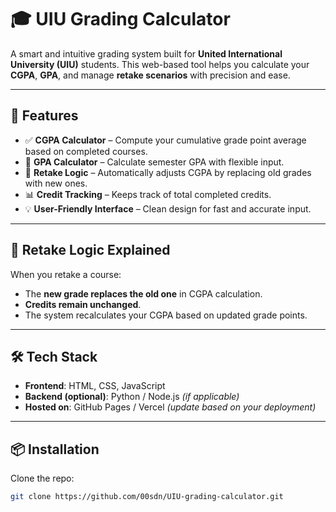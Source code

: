 # 🎓 UIU Grading Calculator

A smart and intuitive grading system built for **United International University (UIU)** students. This web-based tool helps you calculate your **CGPA**, **GPA**, and manage **retake scenarios** with precision and ease.

---

## 🚀 Features

- ✅ **CGPA Calculator** – Compute your cumulative grade point average based on completed courses.
- 📘 **GPA Calculator** – Calculate semester GPA with flexible input.
- 🔁 **Retake Logic** – Automatically adjusts CGPA by replacing old grades with new ones.
- 📊 **Credit Tracking** – Keeps track of total completed credits.
- 💡 **User-Friendly Interface** – Clean design for fast and accurate input.

---

## 🧠 Retake Logic Explained

When you retake a course:
- The **new grade replaces the old one** in CGPA calculation.
- **Credits remain unchanged**.
- The system recalculates your CGPA based on updated grade points.

---

## 🛠️ Tech Stack

- **Frontend**: HTML, CSS, JavaScript
- **Backend (optional)**: Python / Node.js *(if applicable)*
- **Hosted on**: GitHub Pages / Vercel *(update based on your deployment)*

---

## 📦 Installation

Clone the repo:
```bash
git clone https://github.com/00sdn/UIU-grading-calculator.git
